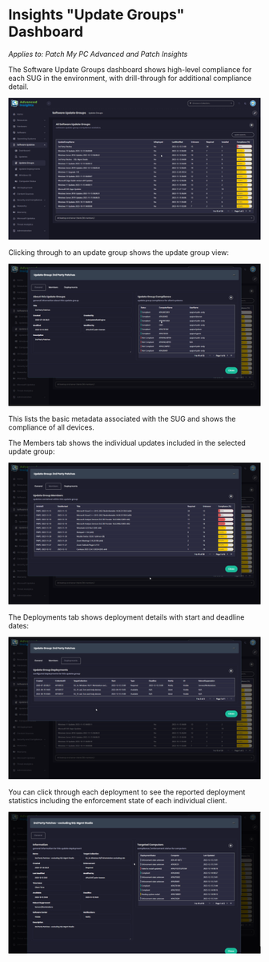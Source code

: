# Insights "Update Groups" Dashboard

_Applies to: Patch My PC Advanced and Patch Insights_

The Software Update Groups dashboard shows high-level compliance for each SUG in the environment, with drill-through for additional compliance detail.

![](/_images/image-(1033).png "")

Clicking through to an update group shows the update group view:

![](/_images/image-(1034).png "")

This lists the basic metadata associated with the SUG and shows the compliance of all devices.

The Members tab shows the individual updates included in the selected update group:

![](/_images/image-(1035).png "")

The Deployments tab shows deployment details with start and deadline dates:

![](/_images/image-(1036).png "")

You can click through each deployment to see the reported deployment statistics including the enforcement state of each individual client.

![](/_images/image-(1037).png "")
